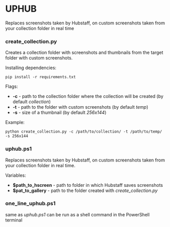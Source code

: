 # UPHUB
Replaces screenshots taken by Hubstaff, on custom screenshots taken from your collection folder in real time

### create_collection.py
Creates a collection folder with screenshots and thumbnails from the target folder with custom screenshots.

Installing dependencies:
```
pip install -r requirements.txt
```

Flags:
- **-c** - path to the collection folder where the collection will be created (by default *collection*)
- **-t** - path to the folder with custom screenshots (by default *temp*)
- **-s** - size of a thumbnail (by default *256x144*)

Example:
```
python create_collection.py -c /path/to/collection/ -t /path/to/temp/ -s 256x144
```

### uphub.ps1

Replaces screenshots taken by Hubstaff, on custom screenshots taken from your collection folder in real time.

Variables:

- **$path_to_hscreen** - path to folder in which Hubstaff saves screenshots
- **$pat_to_gallery** - path to the folder created with *create_collection.py*

### one_line_uphub.ps1
same as *uphub.ps1* can be run as a shell command in the PowerShell terminal
